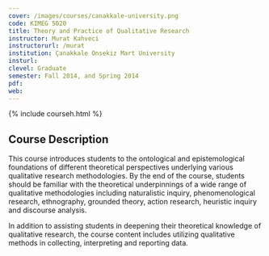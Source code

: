 ```yaml
---
cover: /images/courses/canakkale-university.png
code: KIMEG 5020
title: Theory and Practice of Qualitative Research
instructor: Murat Kahveci
instructorurl: /murat
institution: Çanakkale Onsekiz Mart University
insturl:
clevel: Graduate
semester: Fall 2014, and Spring 2014
pdf:
web:
---
```

{% include courseh.html %}

## Course Description

This course introduces students to the ontological and epistemological foundations of different theoretical perspectives underlying various qualitative research methodologies. By the end of the course, students should be familiar with the theoretical underpinnings of a wide range of qualitative methodologies including naturalistic inquiry, phenomenological research, ethnography, grounded theory, action research, heuristic inquiry and discourse analysis.

In addition to assisting students in deepening their theoretical knowledge of qualitative research, the course content includes utilizing qualitative methods in collecting, interpreting and reporting data.
